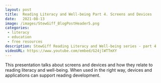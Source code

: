 ```yaml
---
layout: post
title:  Reading Literacy and Well-being Part 4. Screens and Devices
date:   2021-08-13
image: /images/StewGiff_BlogPostHeader5.png
categories: 
 - literacy
 - education
 - free resources
description: StewGiff Reading Literacy and Well-being series - part 4
videoURL: https://www.youtube.com/embed/G24jlWTTmXY
---
```

This presentation talks about screens and devices and how they relate to reading literacy and well-being. When used in the right way, devices and applications can support reading development.